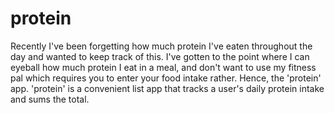# protein
Recently I've been forgetting how much protein I've eaten throughout the day and wanted to keep track of this.
I've gotten to the point where I can eyeball how much protein I eat in a meal, and don't want to use my fitness pal which requires you to enter your food intake rather.
Hence, the 'protein' app. 'protein' is a convenient list app that tracks a user's daily protein intake and sums the total. 

